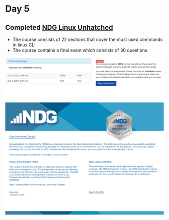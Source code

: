 # Day 5
## Completed [**NDG Linux Unhatched**](https://www.netacad.com/courses/os-it/ndg-linux-unhatched)
  * The course consists of 22 sections that cover the most used commands in linux CLI
  * The course contains a final exam which consists of 30 questions
  
  
  
  ![NDG Linux Unhatched completed](/images/linux.png)
  
  ![certificate](/images/certificate.png)
